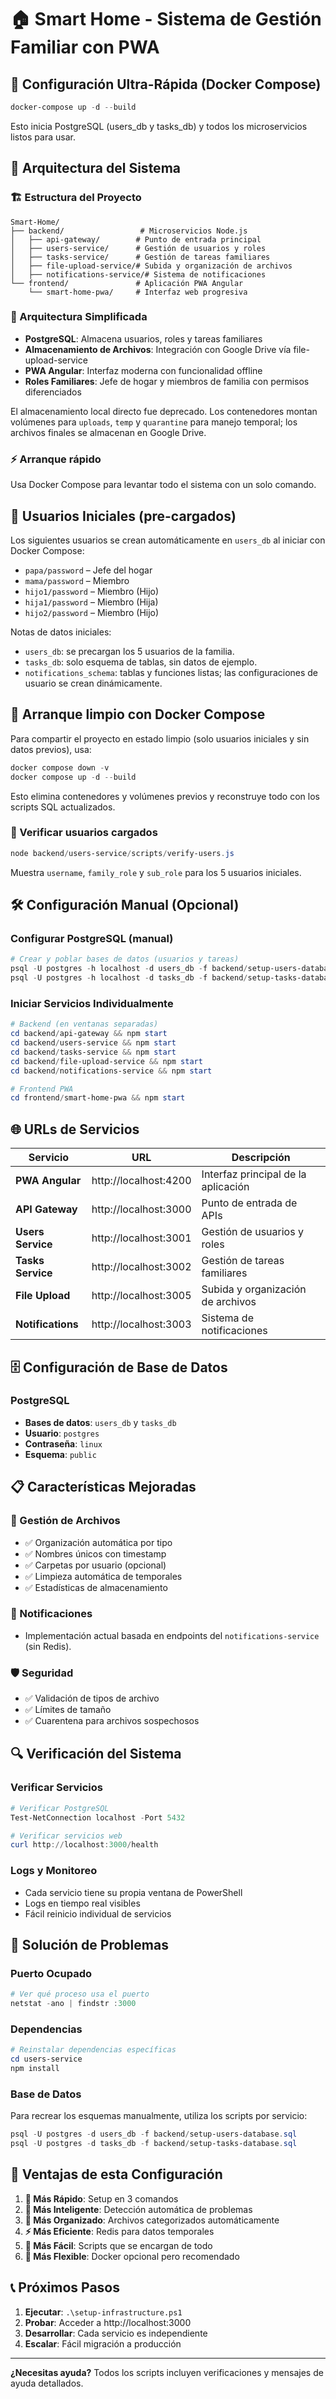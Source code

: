 # 🏠 Smart Home - Sistema de Gestión Familiar con PWA

## 🚀 Configuración Ultra-Rápida (Docker Compose)

```powershell
docker-compose up -d --build
```
Esto inicia PostgreSQL (users_db y tasks_db) y todos los microservicios listos para usar.

## 🎯 Arquitectura del Sistema

### 🏗️ Estructura del Proyecto
```
Smart-Home/
├── backend/                 # Microservicios Node.js
│   ├── api-gateway/        # Punto de entrada principal
│   ├── users-service/      # Gestión de usuarios y roles
│   ├── tasks-service/      # Gestión de tareas familiares
│   ├── file-upload-service/# Subida y organización de archivos
│   ├── notifications-service/# Sistema de notificaciones
└── frontend/               # Aplicación PWA Angular
    └── smart-home-pwa/     # Interfaz web progresiva
```

### 🔄 Arquitectura Simplificada
- **PostgreSQL**: Almacena usuarios, roles y tareas familiares
- **Almacenamiento de Archivos**: Integración con Google Drive vía file-upload-service
- **PWA Angular**: Interfaz moderna con funcionalidad offline
- **Roles Familiares**: Jefe de hogar y miembros de familia con permisos diferenciados

El almacenamiento local directo fue deprecado. Los contenedores montan volúmenes para `uploads`, `temp` y `quarantine` para manejo temporal; los archivos finales se almacenan en Google Drive.

### ⚡ Arranque rápido
Usa Docker Compose para levantar todo el sistema con un solo comando.

## 👤 Usuarios Iniciales (pre-cargados)

Los siguientes usuarios se crean automáticamente en `users_db` al iniciar con Docker Compose:

- `papa/password` – Jefe del hogar
- `mama/password` – Miembro
- `hijo1/password` – Miembro (Hijo)
- `hija1/password` – Miembro (Hija)
- `hijo2/password` – Miembro (Hijo)

Notas de datos iniciales:
- `users_db`: se precargan los 5 usuarios de la familia.
- `tasks_db`: solo esquema de tablas, sin datos de ejemplo.
- `notifications_schema`: tablas y funciones listas; las configuraciones de usuario se crean dinámicamente.

## 🧹 Arranque limpio con Docker Compose

Para compartir el proyecto en estado limpio (solo usuarios iniciales y sin datos previos), usa:

```powershell
docker compose down -v
docker compose up -d --build
```

Esto elimina contenedores y volúmenes previos y reconstruye todo con los scripts SQL actualizados.

### 🔎 Verificar usuarios cargados
```powershell
node backend/users-service/scripts/verify-users.js
```
Muestra `username`, `family_role` y `sub_role` para los 5 usuarios iniciales.

## 🛠️ Configuración Manual (Opcional)

### Configurar PostgreSQL (manual)
```powershell
# Crear y poblar bases de datos (usuarios y tareas)
psql -U postgres -h localhost -d users_db -f backend/setup-users-database.sql
psql -U postgres -h localhost -d tasks_db -f backend/setup-tasks-database.sql
```

### Iniciar Servicios Individualmente
```powershell
# Backend (en ventanas separadas)
cd backend/api-gateway && npm start
cd backend/users-service && npm start
cd backend/tasks-service && npm start
cd backend/file-upload-service && npm start
cd backend/notifications-service && npm start

# Frontend PWA
cd frontend/smart-home-pwa && npm start
```

## 🌐 URLs de Servicios

| Servicio | URL | Descripción |
|----------|-----|-------------|
| **PWA Angular** | http://localhost:4200 | Interfaz principal de la aplicación |
| **API Gateway** | http://localhost:3000 | Punto de entrada de APIs |
| **Users Service** | http://localhost:3001 | Gestión de usuarios y roles |
| **Tasks Service** | http://localhost:3002 | Gestión de tareas familiares |
| **File Upload** | http://localhost:3005 | Subida y organización de archivos |
| **Notifications** | http://localhost:3003 | Sistema de notificaciones |

## 🗄️ Configuración de Base de Datos

### PostgreSQL
- **Bases de datos**: `users_db` y `tasks_db`
- **Usuario**: `postgres`
- **Contraseña**: `linux`
- **Esquema**: `public`

## 📋 Características Mejoradas

### 🔧 Gestión de Archivos
- ✅ Organización automática por tipo
- ✅ Nombres únicos con timestamp
- ✅ Carpetas por usuario (opcional)
- ✅ Limpieza automática de temporales
- ✅ Estadísticas de almacenamiento

### 🚀 Notificaciones
- Implementación actual basada en endpoints del `notifications-service` (sin Redis).

### 🛡️ Seguridad
- ✅ Validación de tipos de archivo
- ✅ Límites de tamaño
- ✅ Cuarentena para archivos sospechosos

## 🔍 Verificación del Sistema

### Verificar Servicios
```powershell
# Verificar PostgreSQL
Test-NetConnection localhost -Port 5432

# Verificar servicios web
curl http://localhost:3000/health
```

### Logs y Monitoreo
- Cada servicio tiene su propia ventana de PowerShell
- Logs en tiempo real visibles
- Fácil reinicio individual de servicios

## 🚨 Solución de Problemas

### Puerto Ocupado
```powershell
# Ver qué proceso usa el puerto
netstat -ano | findstr :3000
```

### Dependencias
```powershell
# Reinstalar dependencias específicas
cd users-service
npm install
```

### Base de Datos
Para recrear los esquemas manualmente, utiliza los scripts por servicio:
```powershell
psql -U postgres -d users_db -f backend/setup-users-database.sql
psql -U postgres -d tasks_db -f backend/setup-tasks-database.sql
```

## 🎉 Ventajas de esta Configuración

1. **🚀 Más Rápido**: Setup en 3 comandos
2. **🧠 Más Inteligente**: Detección automática de problemas
3. **📁 Más Organizado**: Archivos categorizados automáticamente
4. **⚡ Más Eficiente**: Redis para datos temporales
5. **🔧 Más Fácil**: Scripts que se encargan de todo
6. **🐳 Más Flexible**: Docker opcional pero recomendado

## 📞 Próximos Pasos

1. **Ejecutar**: `.\setup-infrastructure.ps1`
2. **Probar**: Acceder a http://localhost:3000
3. **Desarrollar**: Cada servicio es independiente
4. **Escalar**: Fácil migración a producción

---

**¿Necesitas ayuda?** Todos los scripts incluyen verificaciones y mensajes de ayuda detallados.